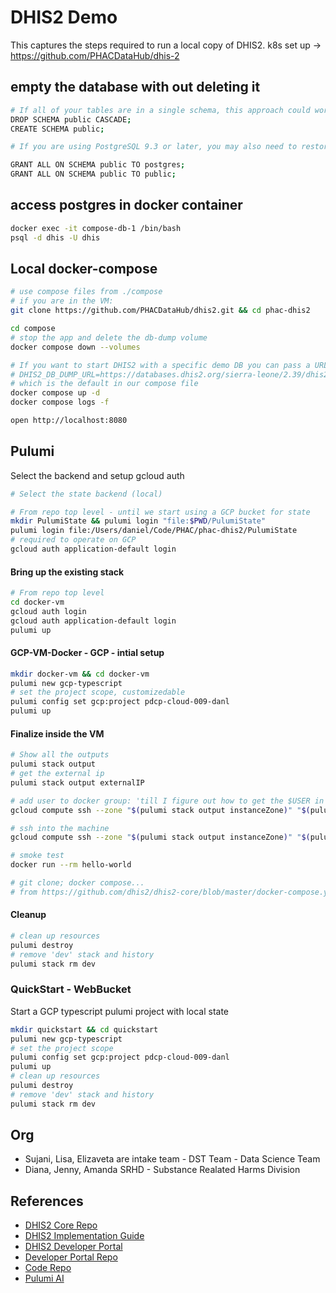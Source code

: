 # DHIS2 Demo

This captures the steps required to run a local copy of DHIS2.
k8s set up -> https://github.com/PHACDataHub/dhis-2

## empty the database with out deleting it
```bash
# If all of your tables are in a single schema, this approach could work (below code assumes that the name of your schema is public)
DROP SCHEMA public CASCADE;
CREATE SCHEMA public;

# If you are using PostgreSQL 9.3 or later, you may also need to restore the default grants.

GRANT ALL ON SCHEMA public TO postgres;
GRANT ALL ON SCHEMA public TO public;
```

## access postgres in docker container

```bash
docker exec -it compose-db-1 /bin/bash
psql -d dhis -U dhis
```
  
## Local docker-compose

```bash
# use compose files from ./compose 
# if you are in the VM:
git clone https://github.com/PHACDataHub/dhis2.git && cd phac-dhis2

cd compose
# stop the app and delete the db-dump volume
docker compose down --volumes

# If you want to start DHIS2 with a specific demo DB you can pass a URL like
# DHIS2_DB_DUMP_URL=https://databases.dhis2.org/sierra-leone/2.39/dhis2-db-sierra-leone.sql.gz 
# which is the default in our compose file
docker compose up -d
docker compose logs -f

open http://localhost:8080
```

## Pulumi

Select the backend and setup gcloud auth

```bash
# Select the state backend (local)

# From repo top level - until we start using a GCP bucket for state
mkdir PulumiState && pulumi login "file:$PWD/PulumiState"
pulumi login file:/Users/daniel/Code/PHAC/phac-dhis2/PulumiState
# required to operate on GCP
gcloud auth application-default login
```

#### Bring up the existing stack

```bash
# From repo top level
cd docker-vm
gcloud auth login
gcloud auth application-default login
pulumi up
```

#### GCP-VM-Docker - GCP - intial setup

```bash
mkdir docker-vm && cd docker-vm
pulumi new gcp-typescript
# set the project scope, customizedable
pulumi config set gcp:project pdcp-cloud-009-danl
pulumi up
```

#### Finalize inside the VM

```bash
# Show all the outputs
pulumi stack output
# get the external ip
pulumi stack output externalIP

# add user to docker group: 'till I figure out how to get the $USER in the init script
gcloud compute ssh --zone "$(pulumi stack output instanceZone)" "$(pulumi stack output instanceName)" --command 'sudo usermod -aG docker $USER'

# ssh into the machine
gcloud compute ssh --zone "$(pulumi stack output instanceZone)" "$(pulumi stack output instanceName)" 

# smoke test
docker run --rm hello-world

# git clone; docker compose...
# from https://github.com/dhis2/dhis2-core/blob/master/docker-compose.yml
```

#### Cleanup

```bash
# clean up resources
pulumi destroy
# remove 'dev' stack and history
pulumi stack rm dev
```

### QuickStart - WebBucket

Start a GCP typescript pulumi project with local state

```bash
mkdir quickstart && cd quickstart
pulumi new gcp-typescript
# set the project scope
pulumi config set gcp:project pdcp-cloud-009-danl
pulumi up
# clean up resources
pulumi destroy
# remove 'dev' stack and history
pulumi stack rm dev
```

## Org

- Sujani, Lisa, Elizaveta are intake team - DST Team - Data Science Team
- Diana, Jenny, Amanda SRHD - Substance Realated Harms Division

## References

- [DHIS2 Core Repo](https://github.com/dhis2/dhis2-core)
- [DHIS2 Implementation Guide](https://docs.dhis2.org/en/implement/implement.html)
- [DHIS2 Developer Portal](https://developers.dhis2.org/)
- [Developer Portal Repo](https://github.com/dhis2/developer-portal)
- [Code Repo](https://github.com/dhis2/dhis2-core#run-dhis2-in-docker)
- [Pulumi AI](https://www.pulumi.com/ai/)
